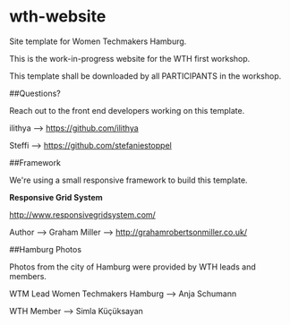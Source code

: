# wth-website
Site template for Women Techmakers Hamburg.

This is the work-in-progress website for the WTH first workshop.

This template shall be downloaded by all PARTICIPANTS in the workshop.

##Questions?

Reach out to the front end developers working on this template.

ilithya --> https://github.com/ilithya

Steffi --> https://github.com/stefaniestoppel

##Framework

We're using a small responsive framework to build this template.

**Responsive Grid System**

http://www.responsivegridsystem.com/

Author --> Graham Miller --> http://grahamrobertsonmiller.co.uk/ 

##Hamburg Photos

Photos from the city of Hamburg were provided by WTH leads and members.

WTM Lead Women Techmakers Hamburg --> Anja Schumann

WTH Member --> Simla K&uuml;&ccedil;&uuml;ksayan
